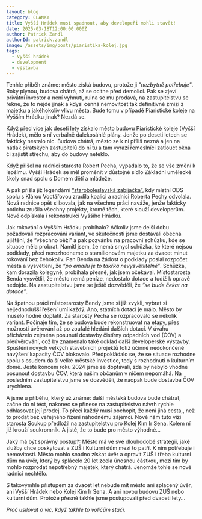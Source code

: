 ```yaml
---
layout: blog
category: CLANKY
title: Vyšší Hrádek musí spadnout, aby developeři mohli stavět!
date: 2025-03-18T12:00:00.000Z
author: Patrick Zandl
authorId: patrick.zandl
image: /assets/img/posts/piaristika-kolej.jpg
tags:
  - Vyšší hrádek
  - development
  - výstavba
---
```



Tenhle příběh známe: město získá budovu, protože ji _"nezbytně potřebuje"_. Roky plynou, budova chátrá, až se ocitne před demolicí. Pak se zjeví privátní investor a není vyhnutí, ruina se mu prodává, na zastupitelstvu se řekne, že to nejde jinak a kdysi cenná nemovitost tak definitivně zmizí z majetku a jakéhokoliv vlivu města. Bude tomu v případě Piaristické koleje na Vyšším Hrádku jinak? Nezdá se. 

Když před více jak deseti lety získalo město budovu Piaristické koleje (Vyšší Hrádek), mělo s ní verbálně dalekosáhlé plány. Jenže po deseti letech se fakticky nestalo nic.  Budova chátrá, město se k ní příliš nezná a jen na nátlak pirátských zastupitelů do ní tu a tam vyrazí řemeslníci zatlouct okna či zajistit střechu, aby do budovy neteklo. 

Když přišel na radnici starosta Robert Pecha, vypadalo to, že se vše změní k lepšímu. Vyšší Hrádek se měl proměnit v důstojné sídlo Základní umělecké školy snad spolu s Domem dětí a mládeže. 

A pak přišla již legendární [“staroboleslavská zabíjačka”](/aktuality/posledni-mistostarosti-aneb-staroboleslavska-zabij.html), kdy místní ODS spolu s Klárou Voctářovou zradila koalici a radnici Roberta Pechy odvolala. Nová radnice opět slibovala, jak na všechnu práci naváže, jenže fakticky potichu zrušila všechny projekty, kromě těch, které slouží developerům. Nově odpískala i rekonstrukci Vyššího Hrádku.

Jak rokování o Vyšším Hrádku probíhalo? Ačkoliv jsme delší dobu požadovali rozpracování variant, ve skutečnosti jsme dostávali obecná ujištění, že “všechno běží” a pak pozvánku na pracovní schůzku, kde se situace měla probrat. Namítl jsem, že nemá smysl schůzka, ke které nejsou podklady, přeci nerozhodneme o stamilionovém majetku za dvacet minut rokování bez čehokoliv. Pan Benda na žádost o podklady poslal rozpočet města a vysvětlení, že _“po emailu je to takřka nevysvětlitelné”_. Schůzka, kam dorazila kolegyně, probíhala přesně, jak jsem očekával. Místostarosta Benda vysvětlil, že město nemá peníze, nedostalo dotace a tudíž k opravě nedojde. Na zastupitelstvu jsme se ještě dozvěděli, že _“se bude čekat na dotace”_. 

Na špatnou práci místostarosty Bendy jsme si již zvykli, vybrat si nejjednodušší řešení umí každý.  Ano, státních dotací je málo. Město by muselo hodně doplatit. Za starosty Pecha se rozpracovalo se několik variant. Počínaje tím, že se budova bude rekonstruovat na etapy, přes možnosti úvěrování až po zoufalé hledání dalších dotací. V úvahu přicházelo zejména posunutí dostavby čistírny odpadních vod (ČOV) a přeúvěrování, což by znamenalo také odklad další developerské výstavby. Spuštění nových velkých stavebních projektů totiž účinně nedokončené navýšení kapacity ČOV blokovalo. Předpokládalo se, že se situace rozhodne spolu s osudem další velké městské investice, tedy s rozhodnutí o kulturním domě. Ještě koncem roku 2024 jsme se doptávali, zda by nebylo vhodné posunout dostavbu ČOV, která našim občanům v ničem nepomáhá. Na posledním zastupitelstvu jsme se dozvěděli, že naopak bude dostavba ČOV urychlena. 

A jsme u příběhu, který už známe: další městská budova bude chátrat, začne do ní téct, nakonec se přinese na zastupitelstvo návrh rychle odhlasovat její prodej. To přeci každý musí pochopit, že není jiná cesta,, než to prodat bez veřejného řízení náhodnému zájemci. Nově nám tuto vizi starosta Soukup předložil na zastupitelstvu pro Kolej Kim Ir Sena. Kolem ní již krouží soukromník. A jistě, že to bude pro město výhodné…

Jaký má být správný postup?: Město má ve své dlouhodobé strategii, jaké služby chce poskytovat a ZUŠ i Kulturní dům mezi to patří. K nim potřebuje i nemovitosti. Město mohlo snadno získat úvěr a opravit ZUŠ i třeba kulturní dům na úvěr, který by splácelo 20 let zcela únosnou částkou, mezi tím by mohlo rozprodat nepotřebný majetek, který chátrá. Jenomže tohle se nové radnici nechtělo. 

S takovýmhle přístupem za dvacet let nebude mít město ani splacený úvěr, ani Vyšší Hrádek nebo Kolej Kim Ir Sena. A ani novou budovu ZUŠ nebo kulturní dům. Protože přesně takhle jsme postupovali před dvaceti lety… 

_Proč usilovat o víc, když takhle to voličům stačí._
